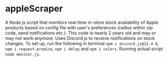 # appleScraper

A Node.js script that monitors real-time in-store stock availability of Apple products based on config file with user's preferences (radius within zip code, send notifications etc.). This code is nearly 2 years old and may or may not work anymore. Uses Discord.js to receive notifications on stock changes. To set up, run the following in terminal ``npm i discord.js@12.4.0``, ``npm i request-promise``, ``npm i delay`` and ``npm i colors``. Running actual script ``node monitor.js``.
